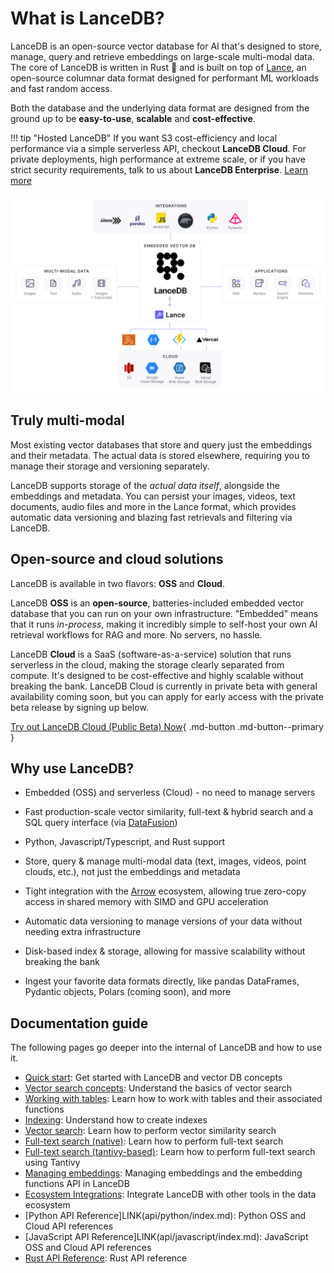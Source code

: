 # What is LanceDB?

LanceDB is an open-source vector database for AI that's designed to store, manage, query and retrieve embeddings on large-scale multi-modal data. The core of LanceDB is written in Rust 🦀 and is built on top of [Lance](https://github.com/lancedb/lance), an open-source columnar data format designed for performant ML workloads and fast random access.

Both the database and the underlying data format are designed from the ground up to be **easy-to-use**, **scalable** and **cost-effective**.

!!! tip "Hosted LanceDB"
    If you want S3 cost-efficiency and local performance via a simple serverless API, checkout **LanceDB Cloud**. For private deployments, high performance at extreme scale, or if you have strict security requirements, talk to us about **LanceDB Enterprise**. [Learn more](https://docs.lancedb.com/)

![](../assets/lancedb_and_lance.png)

## Truly multi-modal

Most existing vector databases that store and query just the embeddings and their metadata. The actual data is stored elsewhere, requiring you to manage their storage and versioning separately.

LanceDB supports storage of the *actual data itself*, alongside the embeddings and metadata. You can persist your images, videos, text documents, audio files and more in the Lance format, which provides automatic data versioning and blazing fast retrievals and filtering via LanceDB.

## Open-source and cloud solutions

LanceDB is available in two flavors: **OSS** and **Cloud**.

LanceDB **OSS** is an **open-source**, batteries-included embedded vector database that you can run on your own infrastructure. "Embedded" means that it runs *in-process*, making it incredibly simple to self-host your own AI retrieval workflows for RAG and more. No servers, no hassle.

LanceDB **Cloud** is a SaaS (software-as-a-service) solution that runs serverless in the cloud, making the storage clearly separated from compute. It's designed to be cost-effective and highly scalable without breaking the bank. LanceDB Cloud is currently in private beta with general availability coming soon, but you can apply for early access with the private beta release by signing up below.

[Try out LanceDB Cloud (Public Beta) Now](https://cloud.lancedb.com){ .md-button .md-button--primary }

## Why use LanceDB?

* Embedded (OSS) and serverless (Cloud) - no need to manage servers

* Fast production-scale vector similarity, full-text & hybrid search and a SQL query interface (via [DataFusion](https://github.com/apache/arrow-datafusion))

* Python, Javascript/Typescript, and Rust support

* Store, query & manage multi-modal data (text, images, videos, point clouds, etc.), not just the embeddings and metadata

* Tight integration with the [Arrow](https://arrow.apache.org/docs/format/Columnar.html) ecosystem, allowing true zero-copy access in shared memory with SIMD and GPU acceleration

* Automatic data versioning to manage versions of your data without needing extra infrastructure

* Disk-based index & storage, allowing for massive scalability without breaking the bank

* Ingest your favorite data formats directly, like pandas DataFrames, Pydantic objects, Polars (coming soon), and more

## Documentation guide

The following pages go deeper into the internal of LanceDB and how to use it.

* [Quick start](quickstart.md): Get started with LanceDB and vector DB concepts
* [Vector search concepts](../user-manual/concepts/vector-search.md): Understand the basics of vector search
* [Working with tables](../user-manual/concepts/tables.md): Learn how to work with tables and their associated functions
* [Indexing](../user-manual/concepts/ann_indexes.md): Understand how to create indexes
* [Vector search](../user-manual/concepts/vector-search.md): Learn how to perform vector similarity search
* [Full-text search (native)](../user-manual/guides/full-text-search/fts.md): Learn how to perform full-text search
* [Full-text search (tantivy-based)](../user-manual/guides/full-text-search/fts_tantivy.md): Learn how to perform full-text search using Tantivy
* [Managing embeddings](../integrations/embeddings/index.md): Managing embeddings and the embedding functions API in LanceDB
* [Ecosystem Integrations](../integrations/frameworks/index.md): Integrate LanceDB with other tools in the data ecosystem
* [Python API Reference]LINK(api/python/index.md): Python OSS and Cloud API references
* [JavaScript API Reference]LINK(api/javascript/index.md): JavaScript OSS and Cloud API references
* [Rust API Reference](https://docs.rs/lancedb/latest/lancedb/index.html): Rust API reference

